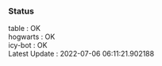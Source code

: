 ### Status


table : OK  
hogwarts : OK  
icy-bot : OK  
Latest Update : 2022-07-06 06:11:21.902188
